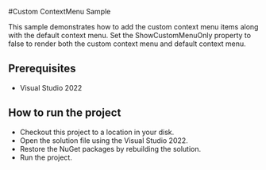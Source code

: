 #Custom ContextMenu Sample

This sample demonstrates how to add the custom context menu items along with the default context menu. Set the ShowCustomMenuOnly property to false to render both the custom context menu and default context menu.


## Prerequisites

* Visual Studio 2022

## How to run the project

* Checkout this project to a location in your disk.
* Open the solution file using the Visual Studio 2022.
* Restore the NuGet packages by rebuilding the solution.
* Run the project.
